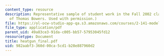 ```yaml
---
content_type: resource
description: Representative sample of student work in the Fall 2002 class. (Courtesy
  of Thomas Bowers. Used with permission.)
file: https://ol-ocw-studio-app-qa.s3.amazonaws.com/courses/2-141-modeling-and-simulation-of-dynamic-systems-fall-2006/982aabf3360d00ca5cd1b28e887960d2_heatgun_final.pdf
file_type: application/pdf
parent_uid: 49a83ce3-91da-c005-bb57-57953045fd12
resourcetype: Document
title: heatgun_final.pdf
uid: 982aabf3-360d-00ca-5cd1-b28e887960d2
---
```

